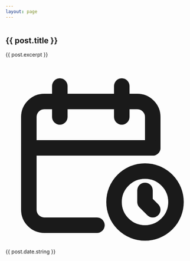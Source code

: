 ```yaml
---
layout: page
---
```


<script setup>
import { withBase } from 'vitepress'
import { data as posts } from '../.vitepress/theme/datas/posts.data'
</script>

<style>
.article {
  @apply shadow-md rounded-md;
}

.article-thumbnail,
.article-thumbnail img {
  @apply rounded-t-md bg-gray-200 aspect-ratio-video;
}

.article-thumbnail img {
  @apply items-center justify-center w-full h-full object-cover;
}

.article-details {
  @apply p-5 space-y-4;
}

.article-title {
  @apply text-3xl font-bold mb-4;
}

.article-subtitle {
  @apply text-xl mb-2;
}

.article-meta {
  @apply flex ju items-center mb-4;
}

.article-meta {
  @apply flex items-center gap-x-3 text-gray-400;
}

.article-meta>div {
  @apply inline-flex items-center gap-x-1;
}

.article-meta>div svg {
  @apply w-6 h-6;
}

@screen xl {
} 
</style>
<div class="container mx-auto p-x-5 p-y-10 lg:p-12  space-y-6">
  <section class="grid grid-cols-1 gap-10 md:grid-cols-2 md:gap-10 lg:grid-cols-3 lg:gap-10">
    <article class="article" v-for="post in posts" :key="post.url">
      <div class="article-thumbnail">
        <a :href="withBase(post.url)">
          <img :src="withBase(post.thumbnail)" loading="lazy" :alt="post.title">
        </a>
      </div>
      <div class="article-details"> 
        <h2 class="article-title"><a :href="withBase(post.url)">{{ post.title }}</a></h2>
        <p class="article-subtitle">{{ post.excerpt }}</p>
        <footer class="article-meta">
          <div>
            <svg xmlns="http://www.w3.org/2000/svg" viewBox="0 0 24 24" stroke-width="2" stroke="currentColor" fill="none" stroke-linecap="round" stroke-linejoin="round"><path stroke="none" d="M0 0h24v24H0z"></path><path d="M11.795 21h-6.795a2 2 0 0 1 -2 -2v-12a2 2 0 0 1 2 -2h12a2 2 0 0 1 2 2v4"></path><circle cx="18" cy="18" r="4"></circle><path d="M15 3v4"></path><path d="M7 3v4"></path><path d="M3 11h16"></path><path d="M18 16.496v1.504l1 1"></path></svg>
            <time class="article-published">{{ post.date.string }}</time>
          </div>
          <!-- <div>
            <svg xmlns="http://www.w3.org/2000/svg" viewBox="0 0 24 24" stroke-width="2" stroke="currentColor" fill="none" stroke-linecap="round" stroke-linejoin="round"><path stroke="none" d="M0 0h24v24H0z"></path><circle cx="12" cy="12" r="9"></circle><polyline points="12 7 12 12 15 15"></polyline></svg>
            <time class="article-reading">1 分钟</time>
          </div> -->
        </footer>
      </div>
    </article>
  </section>
</div>
